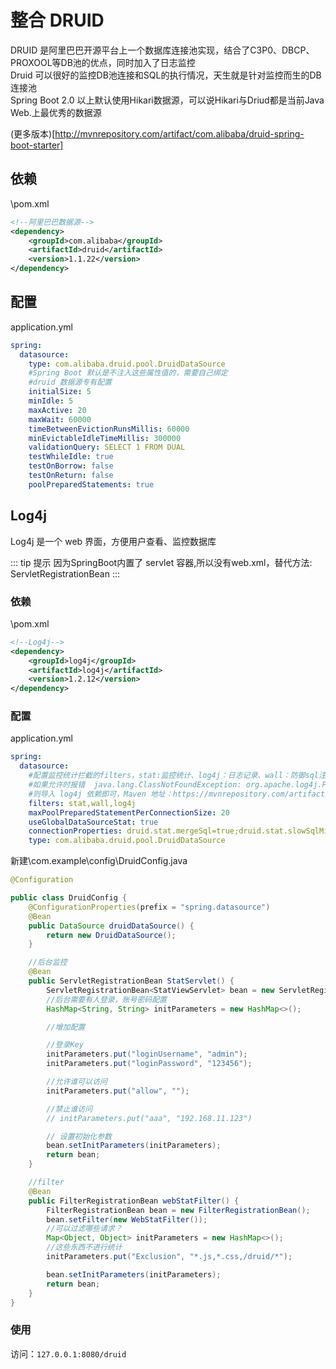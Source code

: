# 整合 DRUID

DRUID 是阿里巴巴开源平台上一个数据库连接池实现，结合了C3P0、DBCP、PROXOOL等DB池的优点，同时加入了日志监控  
Druid 可以很好的监控DB池连接和SQL的执行情况，天生就是针对监控而生的DB连接池  
Spring Boot 2.0 以上默认使用Hikari数据源，可以说Hikari与Driud都是当前Java Web.上最优秀的数据源

(更多版本)[http://mvnrepository.com/artifact/com.alibaba/druid-spring-boot-starter]
 
## 依赖

\pom.xml

``` xml
<!--阿里巴巴数据源-->
<dependency>
    <groupId>com.alibaba</groupId>
    <artifactId>druid</artifactId>
    <version>1.1.22</version>
</dependency>
```

## 配置

application.yml

``` yaml
spring:
  datasource:
    type: com.alibaba.druid.pool.DruidDataSource
    #Spring Boot 默认是不注入这些属性值的，需要自己绑定
    #druid 数据源专有配置
    initialSize: 5
    minIdle: 5
    maxActive: 20
    maxWait: 60000
    timeBetweenEvictionRunsMillis: 60000
    minEvictableIdleTimeMillis: 300000
    validationQuery: SELECT 1 FROM DUAL
    testWhileIdle: true
    testOnBorrow: false
    testOnReturn: false
    poolPreparedStatements: true
```

## Log4j

Log4j 是一个 web 界面，方便用户查看、监控数据库

::: tip 提示
因为SpringBoot内置了 servlet 容器,所以没有web.xml，替代方法: ServletRegistrationBean
:::

### 依赖

\pom.xml

``` xml
<!--Log4j-->
<dependency>
    <groupId>log4j</groupId>
    <artifactId>log4j</artifactId>
    <version>1.2.12</version>
</dependency>
```

### 配置

application.yml

``` yaml
spring:
  datasource:
    #配置监控统计拦截的filters，stat:监控统计、log4j：日志记录、wall：防御sql注入
    #如果允许时报错  java.lang.ClassNotFoundException: org.apache.log4j.Priority
    #则导入 log4j 依赖即可，Maven 地址：https://mvnrepository.com/artifact/log4j/log4j
    filters: stat,wall,log4j
    maxPoolPreparedStatementPerConnectionSize: 20
    useGlobalDataSourceStat: true
    connectionProperties: druid.stat.mergeSql=true;druid.stat.slowSqlMillis=500
    type: com.alibaba.druid.pool.DruidDataSource
```

新建\com.example\config\DruidConfig.java

``` Java
@Configuration

public class DruidConfig {
    @ConfigurationProperties(prefix = "spring.datasource")
    @Bean
    public DataSource druidDataSource() {
        return new DruidDataSource();
    }

    //后台监控
    @Bean
    public ServletRegistrationBean StatServlet() {
        ServletRegistrationBean<StatViewServlet> bean = new ServletRegistrationBean<>(new StatViewServlet(), "/druid/*");
        //后台需要有人登录，账号密码配置
        HashMap<String, String> initParameters = new HashMap<>();

        //增加配置

        //登录Key
        initParameters.put("loginUsername", "admin");
        initParameters.put("loginPassword", "123456");

        //允许谁可以访问
        initParameters.put("allow", "");

        //禁止谁访问
        // initParameters.put("aaa", "192.168.11.123")

        // 设置初始化参数
        bean.setInitParameters(initParameters);
        return bean;
    }

    //filter
    @Bean
    public FilterRegistrationBean webStatFilter() {
        FilterRegistrationBean bean = new FilterRegistrationBean();
        bean.setFilter(new WebStatFilter());
        //可以过滤哪些请求？
        Map<Object, Object> initParameters = new HashMap<>();
        //这些东西不进行统计
        initParameters.put("Exclusion", "*.js,*.css,/druid/*");

        bean.setInitParameters(initParameters);
        return bean;
    }
}
```

### 使用

访问：``127.0.0.1:8080/druid``
